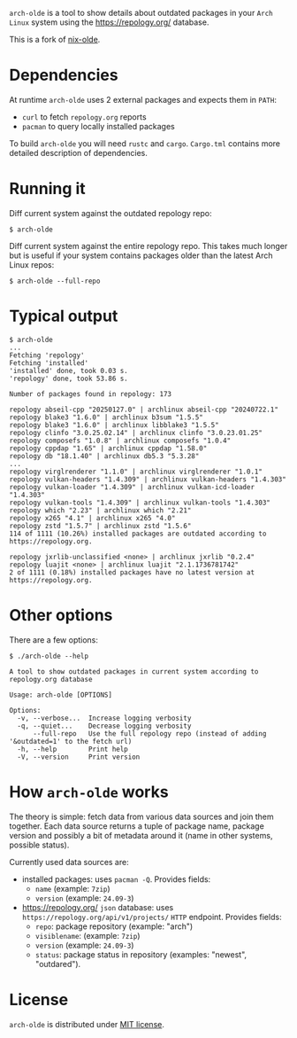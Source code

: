 `arch-olde` is a tool to show details about outdated packages in your
`Arch Linux` system using the <https://repology.org/> database.

This is a fork of [nix-olde](https://github.com/trofi/nix-olde).

# Dependencies

At runtime `arch-olde` uses 2 external packages and expects them in `PATH`:

- `curl` to fetch `repology.org` reports
- `pacman` to query locally installed packages

To build `arch-olde` you will need `rustc` and `cargo`. `Cargo.tml`
contains more detailed description of dependencies.

# Running it

Diff current system against the outdated repology repo:

```
$ arch-olde
```

Diff current system against the entire repology repo.
This takes much longer but is useful if your system contains packages older than the latest Arch Linux repos:

```
$ arch-olde --full-repo
```

# Typical output

```
$ arch-olde
...
Fetching 'repology'
Fetching 'installed'
'installed' done, took 0.03 s.
'repology' done, took 53.86 s.

Number of packages found in repology: 173

repology abseil-cpp "20250127.0" | archlinux abseil-cpp "20240722.1"
repology blake3 "1.6.0" | archlinux b3sum "1.5.5"
repology blake3 "1.6.0" | archlinux libblake3 "1.5.5"
repology clinfo "3.0.25.02.14" | archlinux clinfo "3.0.23.01.25"
repology composefs "1.0.8" | archlinux composefs "1.0.4"
repology cppdap "1.65" | archlinux cppdap "1.58.0"
repology db "18.1.40" | archlinux db5.3 "5.3.28"
...
repology virglrenderer "1.1.0" | archlinux virglrenderer "1.0.1"
repology vulkan-headers "1.4.309" | archlinux vulkan-headers "1.4.303"
repology vulkan-loader "1.4.309" | archlinux vulkan-icd-loader "1.4.303"
repology vulkan-tools "1.4.309" | archlinux vulkan-tools "1.4.303"
repology which "2.23" | archlinux which "2.21"
repology x265 "4.1" | archlinux x265 "4.0"
repology zstd "1.5.7" | archlinux zstd "1.5.6"
114 of 1111 (10.26%) installed packages are outdated according to https://repology.org.

repology jxrlib-unclassified <none> | archlinux jxrlib "0.2.4"
repology luajit <none> | archlinux luajit "2.1.1736781742"
2 of 1111 (0.18%) installed packages have no latest version at https://repology.org.
```

# Other options

There are a few options:

```
$ ./arch-olde --help

A tool to show outdated packages in current system according to repology.org database

Usage: arch-olde [OPTIONS]

Options:
  -v, --verbose...  Increase logging verbosity
  -q, --quiet...    Decrease logging verbosity
      --full-repo   Use the full repology repo (instead of adding '&outdated=1' to the fetch url)
  -h, --help        Print help
  -V, --version     Print version
```

# How `arch-olde` works

The theory is simple: fetch data from various data sources and join
them together. Each data source returns a tuple of package name,
package version and possibly a bit of metadata around it (name in other
systems, possible status).

Currently used data sources are:

- installed packages: uses `pacman -Q`.
  Provides fields:
  * `name` (example: `7zip`)
  * `version` (example: `24.09-3`)
- <https://repology.org/> `json` database: uses
  `https://repology.org/api/v1/projects/` `HTTP` endpoint. Provides
  fields:
  * `repo`: package repository (example: "arch")
  * `visiblename`: (example: `7zip`)
  * `version` (example: `24.09-3`)
  * `status`: package status in repository (examples: "newest",
    "outdared").

# License

`arch-olde` is distributed under
[MIT license](https://opensource.org/licenses/MIT).
